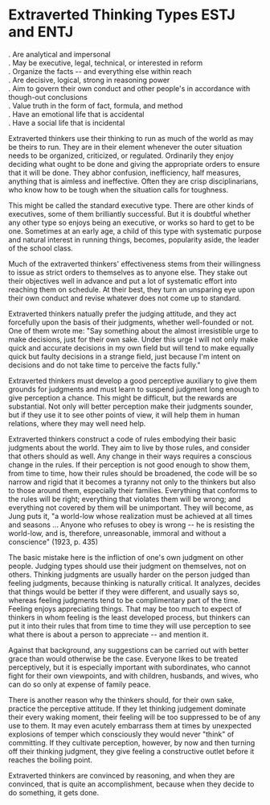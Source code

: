# Extraverted Thinking Types ESTJ and ENTJ  
. Are analytical and impersonal  
. May be executive, legal, technical, or interested in reform  
. Organize the facts -- and everything else within reach  
. Are decisive, logical, strong in reasoning power  
. Aim to govern their own conduct and other people's in accordance with though-out conclusions  
. Value truth in the form of fact, formula, and method  
. Have an emotional life that is accidental  
. Have a social life that is incidental  
  
Extraverted thinkers use their thinking to run as much of the world as may be theirs to run. They are in their element whenever the outer situation needs to be organized, criticized, or regulated. Ordinarily they enjoy deciding what ought to be done and giving the appropriate orders to ensure that it will be done. They abhor confusion, inefficiency, half measures, anything that is aimless and ineffective. Often they are crisp disciplinarians, who know how to be tough when the situation calls for toughness.  

This might be called the standard executive type. There are other kinds of executives, some of them brilliantly successful. But it is doubtful whether any other type so enjoys being an executive, or works so hard to get to be one. Sometimes at an early age, a child of this type with systematic purpose and natural interest in running things, becomes, popularity aside, the leader of the school class.  

Much of the extraverted thinkers' effectiveness stems from their willingness to issue as strict orders to themselves as to anyone else. They stake out their objectives well in advance and put a lot of systematic effort into reaching them on schedule. At their best, they turn an unsparing eye upon their own conduct and revise whatever does not come up to standard.  

Extraverted thinkers natually prefer the judging attitude, and they act forcefully upon the basis of their judgments, whether well-founded or not. One of them wrote me: "Say something about the almost irresistible urge to make decisions, just for their own sake. Under this urge I will not only make quick and accurate decisions in my own field but will tend to make equally quick but faulty decisions in a strange field, just because I'm intent on decisions and do not take time to perceive the facts fully."  

Extraverted thinkers must develop a good perceptive auxiliary to give them grounds for judgments and must learn to suspend judgment long enough to give perception a chance. This might be difficult, but the rewards are substantial. Not only will better perception make their judgments sounder, but if they use it to see other points of view, it will help them in human relations, where they may well need help.  

Extraverted thinkers construct a code of rules embodying their basic judgments about the world. They aim to live by those rules, and consider that others should as well. Any change in their ways requires a conscious change in the rules. If their perception is not good enough to show them, from time to time, how their rules should be broadened, the code will be so narrow and rigid that it becomes a tyranny not only to the thinkers but also to those around them, especially their families. Everything that conforms to the rules will be right; everything that violates them will be wrong; and everything not covered by them will be unimportant. They will become, as Jung puts it, "a world-low whose realization must be achieved at all times and seasons ... Anyone who refuses to obey is wrong -- he is resisting the world-low, and is, therefore, unreasonable, immoral and without a conscience" (1923, p. 435)  

The basic mistake here is the infliction of one's own judgment on other people. Judging types should use their judgment on themselves, not on others. Thinking judgments are usually harder on the person judged than feeling judgments, because thinking is naturally critical. It analyzes, decides that things would be better if they were different, and usually says so, whereas feeling judgments tend to be complimentary part of the time. Feeling enjoys appreciating things. That may be too much to expect of thinkers in whom feeling is the least developed process, but thinkers can put it into their rules that from time to time they will use perception to see what there is about a person to appreciate -- and mention it.  

Against that background, any suggestions can be carried out with better grace than would otherwise be the case. Everyone likes to be treated perceptively, but it is especially important with subordinates, who cannot fight for their own viewpoints, and with children, husbands, and wives, who can do so only at expense of family peace.  

There is another reason why the thinkers should, for their own sake, practice the perceptive attitude. If they let thinking judgement dominate their every waking moment, their feeling will be too suppressed to be of any use to them. It may even acutely embarrass them at times by unexpected explosions of temper which consciously they would never "think" of committing. If they cultivate perception, however, by now and then turning off their thinking judgment, they give feeling a constructive outlet before it reaches the boiling point.  

Extraverted thinkers are convinced by reasoning, and when they are convinced, that is quite an accomplishment, because when they decide to do something, it gets done.  

